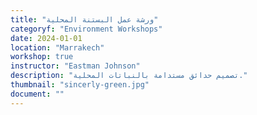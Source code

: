 ```yaml
---
title: "ورشة عمل البستنة المحلية"
categoryf: "Environment Workshops"
date: 2024-01-01
location: "Marrakech"
workshop: true
instructor: "Eastman Johnson"
description: "تصميم حدائق مستدامة بالنباتات المحلية."
thumbnail: "sincerly-green.jpg"
document: ""
---
```

